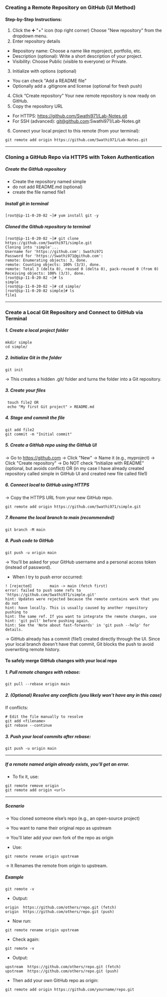 ### Creating a Remote Repository on GitHub (UI Method)
#### Step-by-Step Instructions:

1. Click the ➕ "+" icon (top right corner)
Choose "New repository" from the dropdown menu.
2. Enter repository details
* Repository name: Choose a name like myproject, portfolio, etc.
* Description (optional): Write a short description of your project.
* Visibility: Choose Public (visible to everyone) or Private.
3. Initialize with options (optional)
* You can check "Add a README file"
* Optionally add a .gitignore and license (optional for fresh push)
4. Click “Create repository”
Your new remote repository is now ready on GitHub.
5. Copy the repository URL
* For HTTPS: https://github.com/Swathi971/Lab-Notes.git
* For SSH (advanced): git@github.com:Swathi971/Lab-Notes.git
6. Connect your local project to this remote (from your terminal):
```commandline
git remote add origin https://github.com/Swathi971/Lab-Notes.git
```
---
### Cloning a GitHub Repo via HTTPS with Token Authentication 
##### Create the GitHub repository 
* Create the repository named simple
* do not add README.md (optional)
* create the file named file1
##### Install git in terminal
```commandline
[root@ip-11-0-20-82 ~]# yum install git -y
```
##### Cloned the Github repository to terminal
```commandline
[root@ip-11-0-20-82 ~]# git clone https://github.com/Swathi971/simple.git
Cloning into 'simple'...
Username for 'https://github.com': Swathi971
Password for 'https://Swathi971@github.com':
remote: Enumerating objects: 3, done.
remote: Counting objects: 100% (3/3), done.
remote: Total 3 (delta 0), reused 0 (delta 0), pack-reused 0 (from 0)
Receiving objects: 100% (3/3), done.
[root@ip-11-0-20-82 ~]# ls
simple
[root@ip-11-0-20-82 ~]# cd simple/
[root@ip-11-0-20-82 simple]# ls
file1
```
---
### Create a Local Git Repository and Connect to GitHub via Terminal 
##### 1. Create a local project folder 
```commandline
mkdir simple
cd simple/
```
##### 2. Initialize Git in the folder 
```commandline
git init
```
→ This creates a hidden .git/ folder and turns the folder into a Git repository.
##### 3. Create your files 
```commandline
 touch file2 OR
 echo "My first Git project" > README.md 
```
##### 4. Stage and commit the file 
```commandline
git add file2
git commit -m "Initial commit" 
```
##### 5. Create a GitHub repo using the GitHub UI 
→ Go to https://github.com → Click "New" → Name it (e.g., myproject) → Click "Create repository" 
→ Do NOT check “Initialize with README” (optional, but avoids conflict) OR (in my case I have already created repository called simple in GitHub UI and created new file called file1)

##### 6. Connect local to GitHub using HTTPS 
→ Copy the HTTPS URL from your new GitHub repo.  
```commandline
git remote add origin https://github.com/Swathi971/simple.git
```
##### 7. Rename the local branch to main (recommended) 
```commandline
git branch -M main
```
##### 8. Push code to GitHub 
```commandline
git push -u origin main
```
→ You’ll be asked for your GitHub username and a personal access token (instead of password). 
* When I try to push error occurred:
```
! [rejected]        main -> main (fetch first)
error: failed to push some refs to 'https://github.com/Swathi971/simple.git'
hint: Updates were rejected because the remote contains work that you do not
hint: have locally. This is usually caused by another repository pushing to
hint: the same ref. If you want to integrate the remote changes, use
hint: 'git pull' before pushing again.
hint: See the 'Note about fast-forwards' in 'git push --help' for details.
```
→ GitHub already has a commit (file1) created directly through the UI. Since your local branch doesn't have that commit, Git blocks the push to avoid overwriting remote history.
#### To safely merge GitHub changes with your local repo
##### 1. Pull remote changes with rebase:
```commandline
git pull --rebase origin main
```
##### 2. (Optional) Resolve any conflicts (you likely won’t have any in this case)
If conflicts:
```commandline
# Edit the file manually to resolve
git add <filename>
git rebase --continue
```
##### 3. Push your local commits after rebase:
```commandline
git push -u origin main
```
---
##### If a remote named origin already exists, you'll get an error.
* To fix it, use:
```commandline
git remote remove origin
git remote add origin <url>
```
---
##### Scenario
→ You cloned someone else’s repo (e.g., an open-source project)

→ You want to name their original repo as upstream

→ You'll later add your own fork of the repo as origin

* Use:
```
git remote rename origin upstream
```
→ It Renames the remote from origin to upstream.
##### Example
```
git remote -v
```
* Output: 
```commandline
origin  https://github.com/others/repo.git (fetch)
origin  https://github.com/others/repo.git (push)
```
* Now run:
```commandline
git remote rename origin upstream
```
* Check again:
```commandline
git remote -v
```
* Output:
```commandline
upstream  https://github.com/others/repo.git (fetch)
upstream  https://github.com/others/repo.git (push)
```
* Then add your own GitHub repo as origin:
```commandline
git remote add origin https://github.com/yourname/repo.git
```






